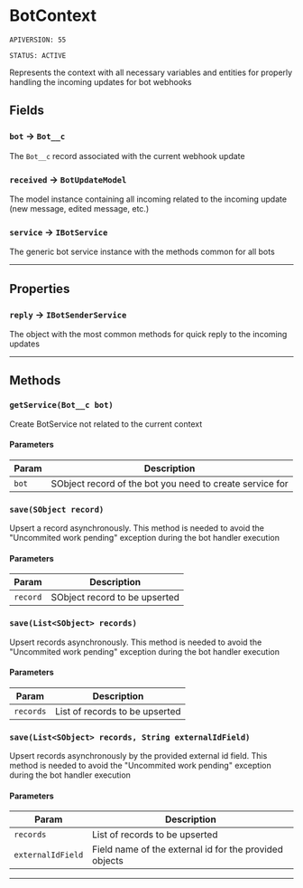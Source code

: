 # BotContext

`APIVERSION: 55`

`STATUS: ACTIVE`

Represents the context with all necessary variables and entities for properly handling the incoming updates for bot webhooks

## Fields

### `bot` → `Bot__c`

The `Bot__c` record associated with the current webhook update

### `received` → `BotUpdateModel`

The model instance containing all incoming related to the incoming update (new message, edited message, etc.)

### `service` → `IBotService`

The generic bot service instance with the methods common for all bots

---

## Properties

### `reply` → `IBotSenderService`

The object with the most common methods for quick reply to the incoming updates

---

## Methods

### `getService(Bot__c bot)`

Create BotService not related to the current context

#### Parameters

| Param | Description                                              |
| ----- | -------------------------------------------------------- |
| `bot` | SObject record of the bot you need to create service for |

### `save(SObject record)`

Upsert a record asynchronously. This method is needed to avoid the "Uncommited work pending" exception during the bot handler execution

#### Parameters

| Param    | Description                   |
| -------- | ----------------------------- |
| `record` | SObject record to be upserted |

### `save(List<SObject> records)`

Upsert records asynchronously. This method is needed to avoid the "Uncommited work pending" exception during the bot handler execution

#### Parameters

| Param     | Description                    |
| --------- | ------------------------------ |
| `records` | List of records to be upserted |

### `save(List<SObject> records, String externalIdField)`

Upsert records asynchronously by the provided external id field. This method is needed to avoid the "Uncommited work pending" exception during the bot handler execution

#### Parameters

| Param             | Description                                            |
| ----------------- | ------------------------------------------------------ |
| `records`         | List of records to be upserted                         |
| `externalIdField` | Field name of the external id for the provided objects |

---
